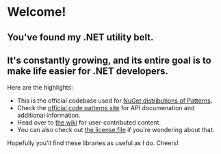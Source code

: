 Welcome!
=============

## You've found my .NET utility belt. ##
## It's constantly growing, and its entire goal is to make life easier for .NET developers. ##

Here are the highlights:

* This is the official codebase used for [NuGet distributions of Patterns](https://nuget.org/packages?q=id%3A+Patterns%3B+author%3A+%22John+Batte%22).
* Check the [official code patterns site](http://jbatte47.github.io/code-patterns/) for API documenation and additional information.
* Head over to [the wiki](https://github.com/jbatte47/code-patterns/wiki) for user-contributed content.
* You can also check out [the license file](https://github.com/jbatte47/code-patterns/blob/master/license.txt "FreeBSD (2-Clause)") if you're wondering about that.

Hopefully you'll find these libraries as useful as I do. Cheers!